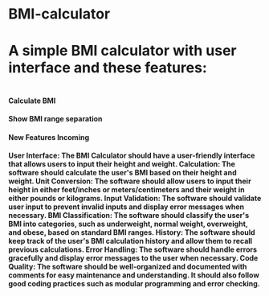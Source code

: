# BMI-calculator
<h1>A simple BMI calculator with user interface and these features:<h1>
<h4>Calculate BMI<h4>
<h4>Show BMI range separation<h4>
<h4>New Features Incoming<h4>
User Interface: The BMI Calculator should have a user-friendly interface that allows users to input their height and weight. 
Calculation: The software should calculate the user's BMI based on their height and weight. 
Unit Conversion: The software should allow users to input their height in either feet/inches or meters/centimeters and their weight in either pounds or kilograms. 
Input Validation: The software should validate user input to prevent invalid inputs and display error messages when necessary. 
BMI Classification: The software should classify the user's BMI into categories, such as underweight, normal weight, overweight, and obese, based on standard BMI ranges.
History: The software should keep track of the user's BMI calculation history and allow them to recall previous calculations. 
Error Handling: The software should handle errors gracefully and display error messages to the user when necessary. 
Code Quality: The software should be well-organized and documented with comments for easy maintenance and understanding. It should also follow good coding practices such as modular programming and error checking.
